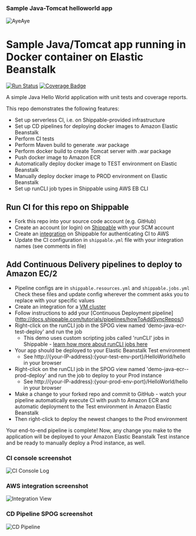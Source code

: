 ### Sample Java-Tomcat helloworld app

![AyeAye](https://github.com/shippableSamples/node-build-push-docker-hub/blob/master/public/resources/images/captain.png)

# Sample Java/Tomcat app running in Docker container on Elastic Beanstalk
[![Run Status](https://api.shippable.com/projects/5885ecca11c45a1000af5760/badge?branch=master)](https://app.shippable.com/projects/5885ecca11c45a1000af5760)
[![Coverage Badge](https://api.shippable.com/projects/5885ecca11c45a1000af5760/coverageBadge?branch=master)](https://app.shippable.com/projects/5885ecca11c45a1000af5760)


A simple Java Hello World application with unit tests and coverage reports.

This repo demonstrates the following features:
* Set up serverless CI, i.e. on Shippable-provided infrastructure
* Set up CD pipelines for deploying docker images to Amazon Elastic Beanstalk
* Perform CI tests
* Perform Maven build to generate .war package
* Perform docker build to create Tomcat server with .war package
* Push docker image to Amazon ECR
* Automatically deploy docker image to TEST environment on Elastic Beanstalk
* Manually deploy docker image to PROD environment on Elastic Beanstalk
* Set up runCLI job types in Shippable using AWS EB CLI

## Run CI for this repo on Shippable
* Fork this repo into your source code account (e.g. GitHub)
* Create an account (or login) on [Shippable](www.shippable.com) with your SCM account
* Create an [integration](http://docs.shippable.com/integrations/imageRegistries/ecr/) 
on Shippable for authenticating CI to AWS
* Update the CI configuration in `shippable.yml` file with your integration names 
(see comments in file)

## Add Continuous Delivery pipelines to deploy to Amazon EC/2

* Pipeline configs are in `shippable.resources.yml` and `shippable.jobs.yml` 
Check these files and update config wherever the comment asks you to replace 
with your specific values
* Create an integration for a [VM cluster](http://docs.shippable.com/integrations/deploy/nodeCluster)
* Follow instructions to add your [Continuous Deployment pipeline]
(http://docs.shippable.com/tutorials/pipelines/howToAddSyncRepos/)
* Right-click on the runCLI job in the SPOG view named 'demo-java-ecr-test-deploy' 
and run the job
  * This demo uses custom scripting jobs called 'runCLI' jobs in Shippable - 
  [learn how more about runCLI jobs here](http://docs.shippable.com/pipelines/jobs/runCLI/) 
* Your app should be deployed to your Elastic Beanstalk Test environment
  * See http://{your-IP-address}:{your-test-env-port}/HelloWorld/hello in your browser
* Right-click on the runCLI job in the SPOG view named 'demo-java-ecr--prod-deploy'
and run the job to deploy to your Prod instance
  * See http://{your-IP-address}:{your-prod-env-port}/HelloWorld/hello in your browser
* Make a change to your forked repo and commit to GitHub - watch your pipeline 
automatically execute CI with push to Amazon ECR and automatic deployment to the 
Test environment in Amazon Elastic Beanstalk
* Then right-click to deploy the newest changes to the Prod environment

Your end-to-end pipeline is complete! Now, any change you make to the application 
will be deployed to your Amazon Elastic Beanstalk Test instance and be ready to manually deploy a 
Prod instance, as well.

### CI console screenshot
![CI Console Log](https://github.com/shippableSamples/java-ecr-runcli-elasticbeanstalk/blob/master/resources/images/java-ecr-runcli-elasticbeanstalk-CI.png)

### AWS integration screenshot
![Integration View](https://github.com/shippableSamples/java-ecr-runcli-elasticbeanstalk/blob/master/resources/images/java-ecr-runcli-elasticbeanstalk-integration.png)

### CD Pipeline SPOG screenshot
![CD Pipeline](https://github.com/shippableSamples/java-ecr-runcli-elasticbeanstalk/blob/master/resources/images/java-ecr-runcli-elasticbeanstalk-CD.png)

